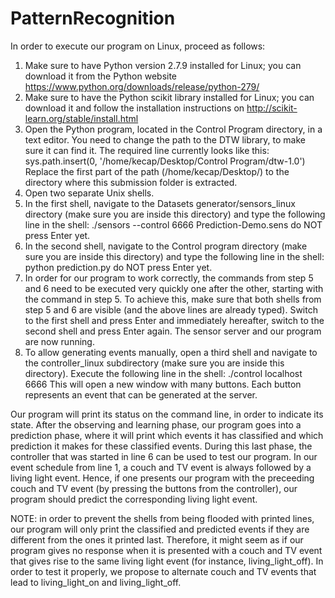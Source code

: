 # PatternRecognition
In order to execute our program on Linux, proceed as follows:

1. 	Make sure to have Python version 2.7.9 installed for Linux; you can download it from the Python website https://www.python.org/downloads/release/python-279/
2.	Make sure to have the Python scikit library installed for Linux; you can download it and follow the installation instructions on http://scikit-learn.org/stable/install.html
3.	Open the Python program, located in the Control Program directory, in a text editor. You need to change the path to the DTW library, to make sure it can find it. The required line currently looks like this:
		sys.path.insert(0, '/home/kecap/Desktop/Control Program/dtw-1.0')
	Replace the first part of the path (/home/kecap/Desktop/) to the directory where this submission folder is extracted.
4. 	Open two separate Unix shells.
5. 	In the first shell, navigate to the Datasets generator/sensors_linux directory (make sure you are inside this directory) and type the following line in the shell:
		./sensors --control 6666 Prediction-Demo.sens
	do NOT press Enter yet.
6. 	In the second shell, navigate to the Control program directory (make sure you are inside this directory) and type the following line in the shell:
		python prediction.py
	do NOT press Enter yet.
7. 	In order for our program to work correctly, the commands from step 5 and 6 need to be executed very quickly one after the other, starting with the command in step 5. To achieve this, make sure that both shells from step 5 and 6 are visible (and the above lines are already typed). Switch to the first shell and press Enter and immediately hereafter, switch to the second shell and press Enter again. The sensor server and our program are now running.
8.	To allow generating events manually, open a third shell and navigate to the controller_linux subdirectory (make sure you are inside this directory). Execute the following line in the shell:
		./control localhost 6666
	This will open a new window with many buttons. Each button represents an event that can be generated at the server.
	
Our program will print its status on the command line, in order to indicate its state. After the observing and learning phase, our program goes into a prediction phase, where it will print which events it has classified and which prediction it makes for these classified events. During this last phase, the controller that was started in line 6 can be used to test our program. In our event schedule from line 1, a couch and TV event is always followed by a living light event. Hence, if one presents our program with the preceeding couch and TV event (by pressing the buttons from the controller), our program should predict the corresponding living light event.

NOTE: in order to prevent the shells from being flooded with printed lines, our program will only print the classified and predicted events if they are different from the ones it printed last. Therefore, it might seem as if our program gives no response when it is presented with a couch and TV event that gives rise to the same living light event (for instance, living_light_off). In order to test it properly, we propose to alternate couch and TV events that lead to living_light_on and living_light_off.

